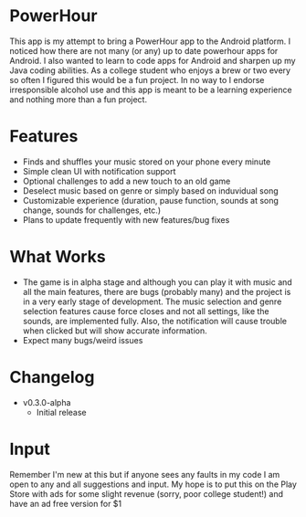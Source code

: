 # PowerHour
This app is my attempt to bring a PowerHour app to the Android platform. I noticed how there are not many (or any) up to date powerhour apps for Android. I also wanted to learn to code apps for Android and sharpen up my Java coding abilities. As a college student who enjoys a brew or two every so often I figured this would be a fun project. In no way to I endorse irresponsible alcohol use and this app is meant to be a learning experience and nothing more than a fun project.

# Features
- Finds and shuffles your music stored on your phone every minute
- Simple clean UI with notification support
- Optional challenges to add a new touch to an old game
- Deselect music based on genre or simply based on induvidual song
- Customizable experience (duration, pause function, sounds at song change, sounds for challenges, etc.)
- Plans to update frequently with new features/bug fixes

# What Works
- The game is in alpha stage and although you can play it with music and all the main features, there are bugs (probably many) and the project is in a very early stage of development.  The music selection and genre selection features cause force closes and not all settings, like the sounds, are implemented fully.  Also, the notification will cause trouble when clicked but will show accurate information.
- Expect many bugs/weird issues

# Changelog
- v0.3.0-alpha
  - Initial release

# Input
Remember I'm new at this but if anyone sees any faults in my code I am open to any and all suggestions and input. My hope is to put this on the Play Store with ads for some slight revenue (sorry, poor college student!) and have an ad free version for $1
